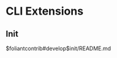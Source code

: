 # CLI Extensions

## Init

<include sethead="3" nohead="true">
    $foliantcontrib#develop$init/README.md
</include>
